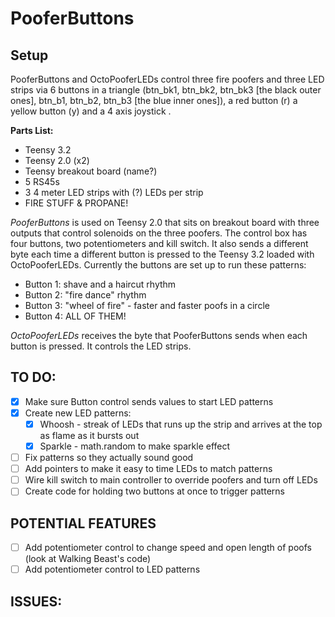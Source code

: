 # PooferButtons
## Setup
PooferButtons and OctoPooferLEDs control three fire poofers and three LED strips via 6 buttons in a triangle (btn_bk1, btn_bk2, btn_bk3 [the black outer ones], btn_b1, btn_b2, btn_b3 [the blue inner ones]), a red button (r) a yellow button (y) and a 4 axis joystick . 


**Parts List:**
* Teensy 3.2
* Teensy 2.0 (x2)
* Teensy breakout board (name?)
* 5 RS45s
* 3 4 meter LED strips with (?) LEDs per strip
* FIRE STUFF & PROPANE!


*PooferButtons* is used on Teensy 2.0 that sits on breakout board with three outputs that control solenoids on the three poofers. 
The control box has four buttons, two potentiometers and kill switch. It also sends a different byte each time a different button is pressed to the Teensy 3.2 loaded with OctoPooferLEDs. Currently the buttons are set up to run these patterns:
* Button 1: shave and a haircut rhythm
* Button 2: "fire dance" rhythm
* Button 3: "wheel of fire" - faster and faster poofs in a circle
* Button 4: ALL OF THEM!

*OctoPooferLEDs* receives the byte that PooferButtons sends when each button is pressed. It controls the LED strips.

## TO DO:
- [X] Make sure Button control sends values to start LED patterns
- [X] Create new LED patterns:
  - [X] Whoosh - streak of LEDs that runs up the strip and arrives at the top as flame as it bursts out
  - [X] Sparkle - math.random to make sparkle effect
- [ ] Fix patterns so they actually sound good
- [ ] Add pointers to make it easy to time LEDs to match patterns 
- [ ] Wire kill switch to main controller to override poofers and turn off LEDs 
- [ ] Create code for holding two buttons at once to trigger patterns

## POTENTIAL FEATURES
- [ ] Add potentiometer control to change speed and open length of poofs (look at Walking Beast's code)
- [ ] Add potentiometer control to LED patterns

## ISSUES:

